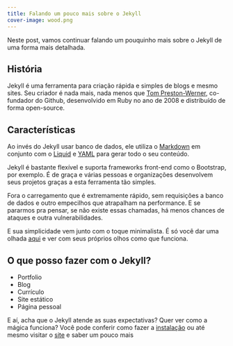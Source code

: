 ```yaml
---
title: Falando um pouco mais sobre o Jekyll
cover-image: wood.png
---
```


Neste post, vamos continuar falando um pouquinho mais sobre o Jekyll de uma forma mais detalhada. 

<!--more-->

## História

Jekyll é uma ferramenta para criação rápida e simples de blogs e mesmo sites. Seu criador é nada mais, nada menos que [Tom Preston-Werner](https://en.wikipedia.org/wiki/Tom_Preston-Werner), co-fundador do Github, desenvolvido em Ruby no ano de 2008 e distribuído de forma open-source. 

## Características 

Ao invés do Jekyll usar banco de dados, ele utiliza o [Markdown](http://daringfireball.net/projects/markdown/basics) em conjunto com o [Liquid](https://shopify.github.io/liquid/) e [YAML](http://yaml.org/) para gerar todo o seu conteúdo.

Jekyll é bastante flexível e suporta frameworks front-end como o Bootstrap, por exemplo. É de graça e várias pessoas e organizações desenvolvem seus projetos graças a esta ferramenta tão simples.

Fora o carregamento que é extremamente rápido, sem requisições a banco de dados e outro empecilhos que atrapalham na performance. E se pararmos pra pensar, se não existe essas chamadas, há menos chances de ataques e outra vulnerabilidades. 

E sua simplicidade vem junto com o toque minimalista. É só você dar uma olhada [aqui](http://jekyllthemes.org/) e ver com seus próprios olhos como que funciona.

## O que posso fazer com o Jekyll?

* Portfolio
* Blog
* Currículo
* Site estático
* Página pessoal

E aí, acha que o Jekyll atende as suas expectativas? Quer ver como a mágica funciona? Você pode conferir como fazer a [instalação](https://raphabarreto.com.br/2016/07/11/instalando-jekyll/) ou até mesmo visitar o [site](https://jekyllrb.com/) e saber um pouco mais



